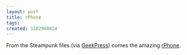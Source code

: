 ```yaml
---
layout: post
title: rPhone
tags: 
created: 1182960424
---
```

From the Steampunk files (via [GeekPress](http://www.geekpress.com/2007/06/why-settle-for-mere-iphone-when-you-can.html)) comes the amazing [rPhone](http://www.piratepalooza.com/rphone/).
